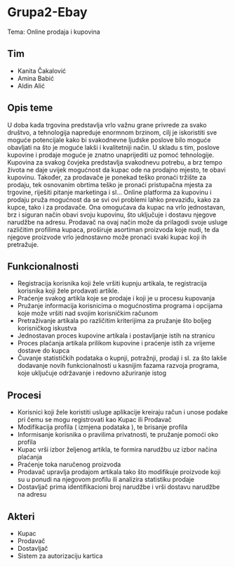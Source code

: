 # Grupa2-Ebay
Tema: Online prodaja i kupovina
## Tim
  - Kanita Čakalović
  - Amina Babić
  - Aldin Alić
## Opis teme

U doba kada trgovina predstavlja vrlo važnu grane privrede za svako društvo, a tehnologija napreduje enormnom brzinom, cilj je iskoristiti sve moguće potencijale kako bi svakodnevne ljudske poslove bilo moguće obavljati na što je moguće lakši i kvalitetniji način. 
U skladu s tim, poslove kupovine i prodaje moguće je znatno unaprijediti uz pomoć tehnologije. Kupovina za svakog čovjeka predstavlja svakodnevu potrebu, a brz tempo života ne daje uvijek mogućnost da kupac ode na prodajno mjesto, te obavi kupovinu. Također, za prodavače je ponekad teško pronaći tržište za prodaju, tek osnovanim obrtima teško je pronaći pristupačna mjesta za trgovine, riješiti pitanje marketinga i sl... Online platforma za kupovinu i prodaju pruža mogućnost da se svi ovi problemi lahko prevaziđu, kako za kupce, tako i za prodavače. Ona omogućava da kupac na vrlo jednostavan, brz i siguran način obavi svoju kupovinu, što uključuje i dostavu njegove narudžbe na adresu. Prodavač na ovaj način može da prilagodi svoje usluge različitim profilima kupaca, proširuje asortiman proizvoda koje nudi, te da njegove proizvode vrlo jednostavno može pronaći svaki kupac koji ih pretražuje. 

## Funkcionalnosti 

- Registracija korisnika koji žele vršiti kupnju artikala, te registracija korisnika koji žele prodavati artikle.
- Praćenje svakog artikla koje se prodaje i koji je u procesu kupovanja
- Pružanje informacija korisnicima o mogućnostima programa i opcijama koje može vršiti nad svojim korisničkim računom
- Pretraživanje artikala po različitim kriterijima za pružanje što boljeg korisničkog iskustva
- Jednostavan proces kupovine artikala i postavljanje istih na stranicu 
- Proces plaćanja artikala prilikom kupovine i praćenje istih za vrijeme dostave do kupca
- Čuvanje statističkih podataka o kupnji, potražnji, prodaji i sl. za što lakše dodavanje novih funkcionalnosti u kasnijim fazama razvoja programa, koje uključuje održavanje i redovno ažuriranje istog

## Procesi
- Korisnici koji žele koristiti usluge aplikacije kreiraju račun i unose podake pri čemu se mogu registrovati kao Kupac ili Prodavač
- Modifikacija profila ( izmjena podataka ), te brisanje profila
- Informisanje korisnika o pravilima privatnosti, te pružanje pomoći oko profila
- Kupac vrši izbor željenog artikla, te formira narudžbu uz izbor načina plaćanja
- Praćenje toka naručenog proizvoda
- Prodavač upravlja prodajom artikala tako što modifikuje proizvode koji su u ponudi na njegovom profilu ili analizira statistiku prodaje
- Dostavljač prima identifikacioni broj narudžbe i vrši dostavu narudžbe na adresu

## Akteri

- Kupac
- Prodavač
- Dostavljač 
- Sistem za autorizaciju kartica


